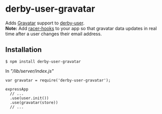 derby-user-gravatar
===================

Adds [Gravatar](http://www.gravatar.com) support to [derby-user](https://github.com/psirenny/derby-user).  
**Note:** Add [racer-hooks](https://github.com/psirenny/racer-hooks) to your app so that gravatar data updates in real time after a user changes their email address.

Installation
------------

    $ npm install derby-user-gravatar

In *"/lib/server/index.js"*

    var gravatar = require('derby-user-gravatar');

    expressApp
      // ...
      .use(user.init())
      .use(gravatar(store))
      // ...

